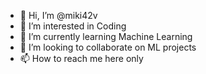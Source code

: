 - 👋 Hi, I’m @miki42v
- 👀 I’m interested in Coding
- 🌱 I’m currently learning Machine Learning
- 💞️ I’m looking to collaborate on ML projects
- 📫 How to reach me here only

<!---
miki42v/miki42v is a ✨ special ✨ repository because its `README.md` (this file) appears on your GitHub profile.
You can click the Preview link to take a look at your changes.
--->
